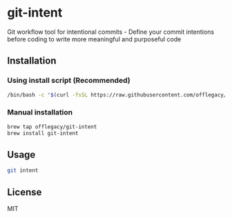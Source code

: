 # git-intent

Git workflow tool for intentional commits - Define your commit intentions before coding to write more meaningful and purposeful code

## Installation

### Using install script (Recommended)

```bash
/bin/bash -c "$(curl -fsSL https://raw.githubusercontent.com/offlegacy/git-intent/main/scripts/install.sh)"
```

### Manual installation

```bash
brew tap offlegacy/git-intent
brew install git-intent
```

## Usage

```bash
git intent
```

## License

MIT